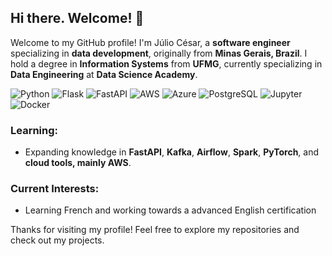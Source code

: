 ## Hi there. Welcome! 👋

Welcome to my GitHub profile! I'm Júlio César, a **software engineer** specializing in **data development**, originally from **Minas Gerais, Brazil**. I hold a degree in **Information Systems** from **UFMG**, currently specializing in **Data Engineering** at **Data Science Academy**.

![Python](https://img.shields.io/badge/Python-%233776AB.svg?style=for-the-badge&logo=python&logoColor=white)
![Flask](https://img.shields.io/badge/Flask-%23000000.svg?style=for-the-badge&logo=flask&logoColor=white)
![FastAPI](https://img.shields.io/badge/FastAPI-%23009688.svg?style=for-the-badge&logo=fastapi&logoColor=white)
![AWS](https://img.shields.io/badge/AWS-%23FF9900.svg?style=for-the-badge&logo=amazonaws&logoColor=white)
![Azure](https://img.shields.io/badge/Azure-%230072C6.svg?style=for-the-badge&logo=microsoftazure&logoColor=white)
![PostgreSQL](https://img.shields.io/badge/PostgreSQL-%23336791.svg?style=for-the-badge&logo=postgresql&logoColor=white)
![Jupyter](https://img.shields.io/badge/Jupyter-%23F37626.svg?style=for-the-badge&logo=jupyter&logoColor=white)
![Docker](https://img.shields.io/badge/Docker-%232496ED.svg?style=for-the-badge&logo=docker&logoColor=white)

###  Learning:
- Expanding knowledge in **FastAPI**, **Kafka**, **Airflow**, **Spark**, **PyTorch**, and **cloud tools, mainly AWS**.

###  Current Interests:
- Learning French and working towards a advanced English certification

Thanks for visiting my profile! Feel free to explore my repositories and check out my projects.
